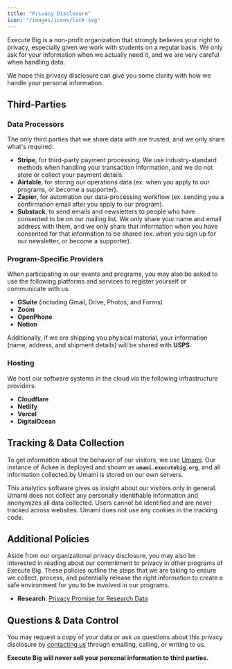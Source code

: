 ```yaml
---
title: "Privacy Disclosure"
icon: "/images/icons/lock.svg"
---
```


Execute Big is a non-profit organization that strongly believes your right to privacy, especially given we work with students on a regular basis. We only ask for your information when we actually need it, and we are very careful when handling data.

We hope this privacy disclosure can give you some clarity with how we handle your personal information.

## Third-Parties

### Data Processors

The only third parties that we share data with are trusted, and we only share what's required:

- **Stripe**, for third-party payment processing. We use industry-standard methods when handling your transaction information, and we do not store or collect your payment details.
- **Airtable**, for storing our operations data (ex. when you apply to our programs, or become a supporter).
- **Zapier**, for automation our data-processing workflow (ex. sending you a confirmation email after you apply to our program).
- **Substack**, to send emails and newsletters to people who have consented to be on our mailing list. We only share your name and email address with them, and we only share that information when you have consented for that information to be shared (ex. when you sign up for our newsletter, or become a supporter).

### Program-Specific Providers

When participating in our events and programs, you may also be asked to use the following platforms and services to register yourself or communicate with us:

- **GSuite** (including Gmail, Drive, Photos, and Forms)
- **Zoom**
- **OpenPhone**
- **Notion**

Additionally, if we are shipping you physical material, your information (name, address, and shipment details) will be shared with **USPS**.

### Hosting

We host our software systems in the cloud via the following infrastructure providers:

- **Cloudflare**
- **Netlify**
- **Vercel**
- **DigitalOcean**

## Tracking & Data Collection

To get information about the behavior of our visitors, we use
[Umami](https://umami.is/). Our instance of Ackee is deployed and shown as **`umami.executebig.org`**,
and all information collected by Umami is stored on our own servers.

This analytics software gives us insight about our visitors only in general. Umami does not collect any personally 
identifiable information and anonymizes all data collected. Users cannot be identified and are never tracked across websites. 
Umami does not use any cookies in the tracking code.

## Additional Policies

Aside from our organizational privacy disclosure, you may also be interested in reading about our commitment to privacy in other
programs of Execute Big. These policies outline the steps that we are taking to ensure we collect, process, and potentially release the right 
information to create a safe environment for you to be involved in our programs. 

* **Research**: [Privacy Promise for Research Data](/research-privacy)

## Questions & Data Control

You may request a copy of your data or ask us questions about this privacy disclosure by [contacting us](/contact) through 
emailing, calling, or writing to us. 

**Execute Big will never sell your personal information to third parties.**
